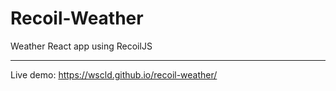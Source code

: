 # Recoil-Weather
Weather React app using RecoilJS

------------

Live demo: https://wscld.github.io/recoil-weather/
